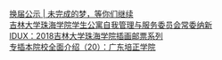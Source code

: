   
[换届公示 | 未完成的梦，等你们继续](http://www.dianyue.me/archives/288/ort4dad0zi1po37e/)  
[吉林大学珠海学院学生公寓自我管理与服务委员会常委纳新](http://www.dianyue.me/archives/356/dvhd0dnsxcmd9sic/)  
[IDUX：2018吉林大学珠海学院插画邮票系列](http://www.dianyue.me/archives/008/iaknh5490d0yq7cu/)  
[专插本院校全面介绍（20）：广东培正学院](http://www.dianyue.me/archives/848/33qtohwx4rn8rlj6/)